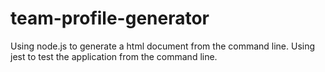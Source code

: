 # team-profile-generator
Using node.js to generate a html document from the command line. Using jest to test the application from the command line. 

